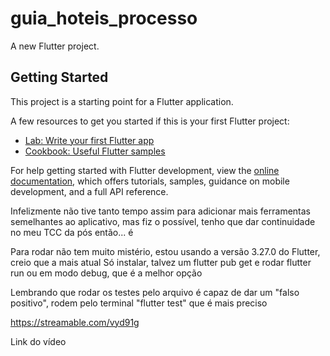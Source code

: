 # guia_hoteis_processo

A new Flutter project.

## Getting Started

This project is a starting point for a Flutter application.

A few resources to get you started if this is your first Flutter project:

- [Lab: Write your first Flutter app](https://docs.flutter.dev/get-started/codelab)
- [Cookbook: Useful Flutter samples](https://docs.flutter.dev/cookbook)

For help getting started with Flutter development, view the
[online documentation](https://docs.flutter.dev/), which offers tutorials,
samples, guidance on mobile development, and a full API reference.

Infelizmente não tive tanto tempo assim para adicionar mais ferramentas semelhantes ao aplicativo, mas fiz o possível, tenho que dar continuidade no meu TCC da pós então... é

Para rodar não tem muito mistério, estou usando a versão 3.27.0 do Flutter, creio que a mais atual
Só instalar, talvez um flutter pub get e rodar flutter run ou em modo debug, que é a melhor opção

Lembrando que rodar os testes pelo arquivo é capaz de dar um "falso positivo", rodem pelo terminal "flutter test" que é mais preciso

https://streamable.com/vyd91g

Link do vídeo